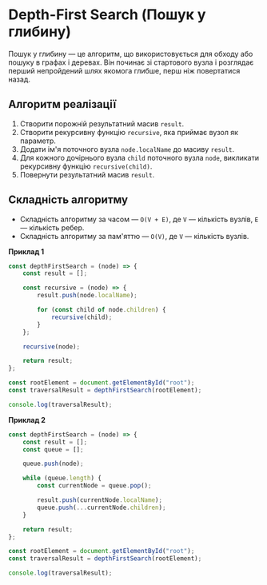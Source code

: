 # Depth-First Search (Пошук у глибину)

Пошук у глибину — це алгоритм, що використовується для обходу або пошуку в графах і деревах. Він починає зі стартового вузла і розглядає перший непройдений шлях якомога глибше, перш ніж повертатися назад.

## Алгоритм реалізації

1. Створити порожній результатний масив `result`.
2. Створити рекурсивну функцію `recursive`, яка приймає вузол як параметр.
3. Додати ім'я поточного вузла `node.localName` до масиву `result`.
4. Для кожного дочірнього вузла `child` поточного вузла `node`, викликати рекурсивну функцію `recursive(child)`.
5. Повернути результатний масив `result`.

## Складність алгоритму

-   Складність алгоритму за часом — `O(V + E)`, де `V` — кількість вузлів, `E` — кількість ребер.
-   Складність алгоритму за пам'яттю — `O(V)`, де `V` — кількість вузлів.

**Приклад 1**

```js
const depthFirstSearch = (node) => {
    const result = [];

    const recursive = (node) => {
        result.push(node.localName);

        for (const child of node.children) {
            recursive(child);
        }
    };

    recursive(node);

    return result;
};

const rootElement = document.getElementById("root");
const traversalResult = depthFirstSearch(rootElement);

console.log(traversalResult);
```

**Приклад 2**

```js
const depthFirstSearch = (node) => {
    const result = [];
    const queue = [];

    queue.push(node);

    while (queue.length) {
        const currentNode = queue.pop();

        result.push(currentNode.localName);
        queue.push(...currentNode.children);
    }

    return result;
};

const rootElement = document.getElementById("root");
const traversalResult = depthFirstSearch(rootElement);

console.log(traversalResult);
```
